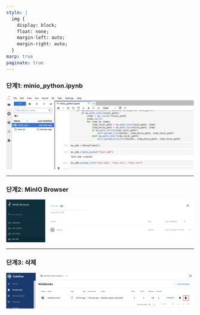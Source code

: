 ```yaml
---
style: |
  img {
    display: block;
    float: none;
    margin-left: auto;
    margin-right: auto;
  }
marp: true
paginate: true
---
```

### 단계1: minio_python.ipynb
![alt text](./img/image-29.png)

---
### 단계2: MinIO Browser
![alt text](./img/image-30.png)

---
### 단계3: 삭제
![alt text](./img/image-31.png)
